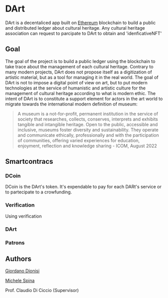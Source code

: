 # DArt
DArt is a decentaliced app built on [Ethereum](https://ethereum.org/en/) blockchain to build a public and distributed ledger about cultural heritage.
Any cultural heritage association can request to parcipate to DArt to obtain and 'idenficativeNFT'

## Goal
The goal of the project is to build a public ledger using the blockchain to take trace about the management of each cultural heritage. Contrary to many modern projects, DArt does not propose itself as a digitization of artistic material, but as a tool for managing it in the real world. The goal of DArt is not to impose a digital point of view on art, but to put modern technologies at the service of humanistic and artistic culture for the management of cultural heritage according to what is modern ethic.
The intent of DArt is to constitute a support element for actors in the art world to migrate towards the international modern definition of museum:

   > A museum is a not-for-profit, permanent institution in the service of society that researches, collects, conserves, interprets and exhibits tangible and intangible heritage. Open to the public, accessible and inclusive, museums foster diversity and sustainability. They operate and communicate ethically, professionally and with the participation of communities, offering varied experiences for education, enjoyment, reflection and knowledge sharing - ICOM, August 2022

## Smartcontracs 
### DCoin
DCoin is the DArt's token. It's expendable to pay for each DARt's service or to partecipate to a crowfunding.
### Verification
Using verification
### DArt
### Patrons
   
## Authors
[Giordano Dionisi](https://github.com/Giordano99)

[Michele Spina](https://github.com/MichaelPlug)

Prof. Claudio Di Ciccio (Supervisor)

